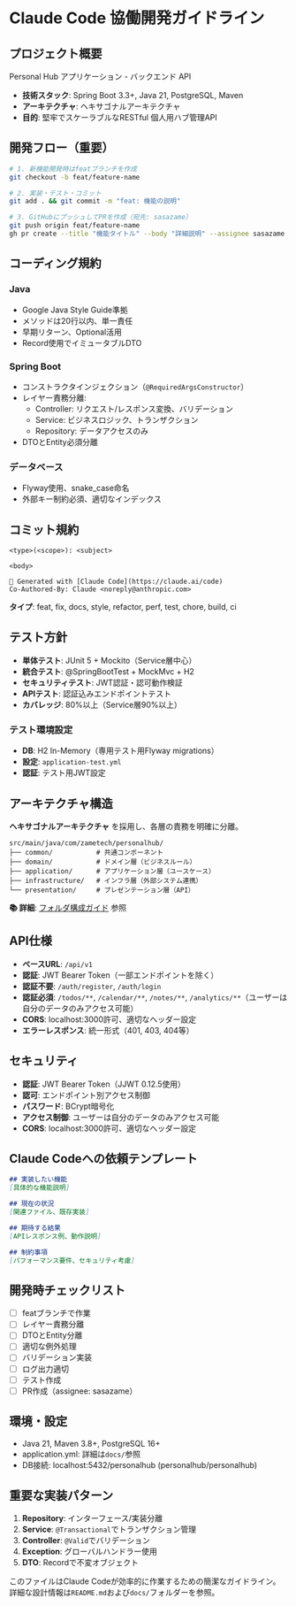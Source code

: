 # Claude Code 協働開発ガイドライン

## プロジェクト概要
Personal Hub アプリケーション - バックエンド API
- **技術スタック**: Spring Boot 3.3+, Java 21, PostgreSQL, Maven
- **アーキテクチャ**: ヘキサゴナルアーキテクチャ
- **目的**: 堅牢でスケーラブルなRESTful 個人用ハブ管理API

## 開発フロー（重要）
```bash
# 1. 新機能開発時はfeatブランチを作成
git checkout -b feat/feature-name

# 2. 実装・テスト・コミット
git add . && git commit -m "feat: 機能の説明"

# 3. GitHubにプッシュしてPRを作成（宛先: sasazame）
git push origin feat/feature-name
gh pr create --title "機能タイトル" --body "詳細説明" --assignee sasazame
```

## コーディング規約

### Java
- Google Java Style Guide準拠
- メソッドは20行以内、単一責任
- 早期リターン、Optional活用
- Record使用でイミュータブルDTO

### Spring Boot
- コンストラクタインジェクション（`@RequiredArgsConstructor`）
- レイヤー責務分離:
  - Controller: リクエスト/レスポンス変換、バリデーション
  - Service: ビジネスロジック、トランザクション
  - Repository: データアクセスのみ
- DTOとEntity必須分離

### データベース
- Flyway使用、snake_case命名
- 外部キー制約必須、適切なインデックス

## コミット規約
```
<type>(<scope>): <subject>

<body>

🤖 Generated with [Claude Code](https://claude.ai/code)
Co-Authored-By: Claude <noreply@anthropic.com>
```

**タイプ**: feat, fix, docs, style, refactor, perf, test, chore, build, ci

## テスト方針
- **単体テスト**: JUnit 5 + Mockito（Service層中心）
- **統合テスト**: @SpringBootTest + MockMvc + H2
- **セキュリティテスト**: JWT認証・認可動作検証
- **APIテスト**: 認証込みエンドポイントテスト
- **カバレッジ**: 80%以上（Service層90%以上）

### テスト環境設定
- **DB**: H2 In-Memory（専用テスト用Flyway migrations）
- **設定**: `application-test.yml`
- **認証**: テスト用JWT設定

## アーキテクチャ構造
**ヘキサゴナルアーキテクチャ** を採用し、各層の責務を明確に分離。

```
src/main/java/com/zametech/personalhub/
├── common/           # 共通コンポーネント
├── domain/           # ドメイン層（ビジネスルール）
├── application/      # アプリケーション層（ユースケース）
├── infrastructure/   # インフラ層（外部システム連携）
└── presentation/     # プレゼンテーション層（API）
```

**📚 詳細**: [フォルダ構成ガイド](docs/FOLDER_STRUCTURE.md) 参照

## API仕様
- **ベースURL**: `/api/v1`
- **認証**: JWT Bearer Token（一部エンドポイントを除く）
- **認証不要**: `/auth/register`, `/auth/login`
- **認証必須**: `/todos/**`, `/calendar/**`, `/notes/**`, `/analytics/**`（ユーザーは自分のデータのみアクセス可能）
- **CORS**: localhost:3000許可、適切なヘッダー設定
- **エラーレスポンス**: 統一形式（401, 403, 404等）

## セキュリティ
- **認証**: JWT Bearer Token（JJWT 0.12.5使用）
- **認可**: エンドポイント別アクセス制御
- **パスワード**: BCrypt暗号化
- **アクセス制御**: ユーザーは自分のデータのみアクセス可能
- **CORS**: localhost:3000許可、適切なヘッダー設定

## Claude Codeへの依頼テンプレート
```markdown
## 実装したい機能
[具体的な機能説明]

## 現在の状況
[関連ファイル、既存実装]

## 期待する結果
[APIレスポンス例、動作説明]

## 制約事項
[パフォーマンス要件、セキュリティ考慮]
```

## 開発時チェックリスト
- [ ] featブランチで作業
- [ ] レイヤー責務分離
- [ ] DTOとEntity分離
- [ ] 適切な例外処理
- [ ] バリデーション実装
- [ ] ログ出力適切
- [ ] テスト作成
- [ ] PR作成（assignee: sasazame）

## 環境・設定
- Java 21, Maven 3.8+, PostgreSQL 16+
- application.yml: 詳細は`docs/`参照
- DB接続: localhost:5432/personalhub (personalhub/personalhub)

## 重要な実装パターン
1. **Repository**: インターフェース/実装分離
2. **Service**: `@Transactional`でトランザクション管理
3. **Controller**: `@Valid`でバリデーション
4. **Exception**: グローバルハンドラー使用
5. **DTO**: Recordで不変オブジェクト

このファイルはClaude Codeが効率的に作業するための簡潔なガイドライン。
詳細な設計情報は`README.md`および`docs/`フォルダーを参照。
